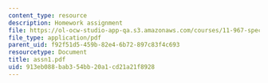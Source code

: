 ```yaml
---
content_type: resource
description: Homework assignment
file: https://ol-ocw-studio-app-qa.s3.amazonaws.com/courses/11-967-special-studies-in-urban-studies-and-planning-economic-development-planning-skills-january-iap-2007/913eb088bab354bb20a1cd21a21f8928_assn1.pdf
file_type: application/pdf
parent_uid: f92f51d5-459b-82e4-6b72-897c83f4c693
resourcetype: Document
title: assn1.pdf
uid: 913eb088-bab3-54bb-20a1-cd21a21f8928
---
```


